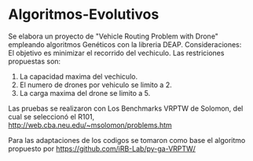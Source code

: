 # Algoritmos-Evolutivos
Se elabora un proyecto de "Vehicle Routing Problem with Drone" empleando algoritmos Genéticos con la libreria DEAP. 
Consideraciones:  
El objetivo es minimizar el recorrido del vechiculo. 
Las restriciones propuestas son: 
1. La capacidad maxima del vechiculo.
2. El numero de drones por vehiculo se limito a 2.
3. La carga maxima del drone se limito a 5.

Las pruebas se realizaron con Los Benchmarks VRPTW de Solomon, del cual se seleccionó el R101, http://web.cba.neu.edu/~msolomon/problems.htm

Para las adaptaciones de los codigos se tomaron como base el algoritmo propuesto por https://github.com/iRB-Lab/py-ga-VRPTW/
